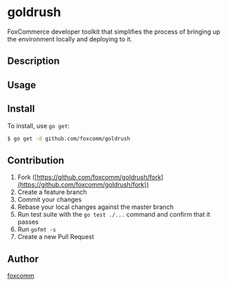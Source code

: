 # goldrush

FoxCommerce developer toolkit that simplifies the process of bringing up the environment locally and deploying to it.

## Description

## Usage

## Install

To install, use `go get`:

```bash
$ go get -d github.com/foxcomm/goldrush
```

## Contribution

1. Fork ([https://github.com/foxcomm/goldrush/fork](https://github.com/foxcomm/goldrush/fork))
1. Create a feature branch
1. Commit your changes
1. Rebase your local changes against the master branch
1. Run test suite with the `go test ./...` command and confirm that it passes
1. Run `gofmt -s`
1. Create a new Pull Request

## Author

[foxcomm](https://github.com/foxcomm)
